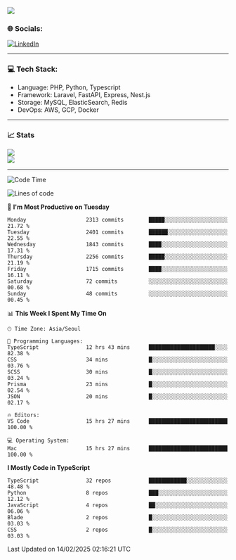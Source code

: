 <!--[![](https://visitcount.itsvg.in/api?id=jin-wk&icon=7&color=12)](https://visitcount.itsvg.in)-->
<!--[![Hits](https://hits.seeyoufarm.com/api/count/incr/badge.svg?url=https%3A%2F%2Fgithub.com%2Fjin-wk&count_bg=%235F625C&title_bg=%23555555&icon=github.svg&icon_color=%23E7E7E7&title=Hits&edge_flat=false)](https://hits.seeyoufarm.com)-->
![](https://komarev.com/ghpvc/?username=jin-wk&color=lightgrey&style=for-the-badge)

### 🌐 Socials:
[![LinkedIn](https://img.shields.io/badge/LinkedIn-%230077B5.svg?logo=linkedin&logoColor=white)](https://linkedin.com/in/jinwook-lee-242625241) 

---

### 💻 Tech Stack:
  - Language: PHP, Python, Typescript
  - Framework: Laravel, FastAPI, Express, Nest.js
  - Storage: MySQL, ElasticSearch, Redis
  - DevOps: AWS, GCP, Docker

---

### 📈 Stats
![](https://github-readme-stats.vercel.app/api?username=jin-wk&theme=dark&hide_border=true&include_all_commits=true&count_private=true)<br/>
![](https://github-readme-streak-stats.herokuapp.com/?user=jin-wk&theme=dark&hide_border=true)<br/>

---

<!--START_SECTION:waka-->
![Code Time](http://img.shields.io/badge/Code%20Time-2%2C005%20hrs%2013%20mins-blue)

![Lines of code](https://img.shields.io/badge/From%20Hello%20World%20I%27ve%20Written-3.5%20million%20lines%20of%20code-blue)

📅 **I'm Most Productive on Tuesday** 

```text
Monday                   2313 commits        █████░░░░░░░░░░░░░░░░░░░░   21.72 % 
Tuesday                  2401 commits        ██████░░░░░░░░░░░░░░░░░░░   22.55 % 
Wednesday                1843 commits        ████░░░░░░░░░░░░░░░░░░░░░   17.31 % 
Thursday                 2256 commits        █████░░░░░░░░░░░░░░░░░░░░   21.19 % 
Friday                   1715 commits        ████░░░░░░░░░░░░░░░░░░░░░   16.11 % 
Saturday                 72 commits          ░░░░░░░░░░░░░░░░░░░░░░░░░   00.68 % 
Sunday                   48 commits          ░░░░░░░░░░░░░░░░░░░░░░░░░   00.45 % 
```


📊 **This Week I Spent My Time On** 

```text
🕑︎ Time Zone: Asia/Seoul

💬 Programming Languages: 
TypeScript               12 hrs 43 mins      █████████████████████░░░░   82.38 % 
CSS                      34 mins             █░░░░░░░░░░░░░░░░░░░░░░░░   03.76 % 
SCSS                     30 mins             █░░░░░░░░░░░░░░░░░░░░░░░░   03.24 % 
Prisma                   23 mins             █░░░░░░░░░░░░░░░░░░░░░░░░   02.54 % 
JSON                     20 mins             █░░░░░░░░░░░░░░░░░░░░░░░░   02.17 % 

🔥 Editors: 
VS Code                  15 hrs 27 mins      █████████████████████████   100.00 % 

💻 Operating System: 
Mac                      15 hrs 27 mins      █████████████████████████   100.00 % 
```

**I Mostly Code in TypeScript** 

```text
TypeScript               32 repos            ████████████░░░░░░░░░░░░░   48.48 % 
Python                   8 repos             ███░░░░░░░░░░░░░░░░░░░░░░   12.12 % 
JavaScript               4 repos             ██░░░░░░░░░░░░░░░░░░░░░░░   06.06 % 
Blade                    2 repos             █░░░░░░░░░░░░░░░░░░░░░░░░   03.03 % 
CSS                      2 repos             █░░░░░░░░░░░░░░░░░░░░░░░░   03.03 % 
```




 Last Updated on 14/02/2025 02:16:21 UTC
<!--END_SECTION:waka-->
